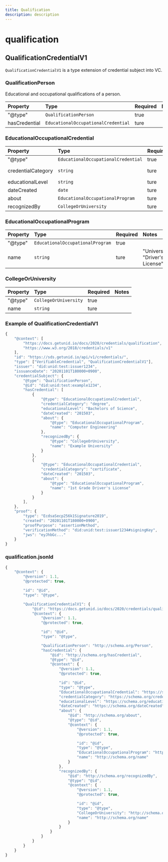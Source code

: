 ```yaml
---
title: Qualification
description: description
---
```


# qualification

## QualificationCredentialV1

`QualificationCredentialV1` is a type extension of credential subject into VC.

### QualificationPerson

Educational and occupational qualifications of a person.

| Property | Type | Required | Notes |
| :--- | :--- | :--- | :--- |
| "@type" | `QualificationPerson` | true |  |
| hasCredential | `EducationalOccupationalCredential` | ture |  |

### EducationalOccupationalCredential

| Property | Type | Required | Notes |
| :--- | :--- | :--- | :--- |
| "@type" | `EducationalOccupationalCredential` | true |  |
| credentialCategory | `string` | ture | "degree", "certificate" |
| educationalLevel | `string` | ture |  |
| dateCreated | `date` | ture |  |
| about | `EducationalOccupationalProgram` | ture |  |
| recognizedBy | `CollegeOrUniversity` | ture |  |

### EducationalOccupationalProgram

| Property | Type | Required | Notes |
| :--- | :--- | :--- | :--- |
| "@type" | `EducationalOccupationalProgram` | true |  |
| name | `string` | ture | "University", "Driver's License" |

### CollegeOrUniversity

| Property | Type | Required | Notes |
| :--- | :--- | :--- | :--- |
| "@type" | `CollegeOrUniversity` | true |  |
| name | `string` | ture |  |

### Example of QualificationCredentialV1

```javascript
{
    "@context": [
        "https://docs.getunid.io/docs/2020/credentials/qualification",
        "https://www.w3.org/2018/credentials/v1"
    ],
    "id": "https://sds.getunid.io/api/v1/credentials/",
    "type": ["VerifiableCredential", "QualificationCredentialV1"],
    "issuer": "did:unid:test:issuer1234",
    "issuanceDate": "20201101T180000+0900",
    "credentialSubject": {
        "@type": "QualificationPerson",
        "@id": "did:unid:test:example1234",
        "hasCredential": [
            {
                "@type": "EducationalOccupationalCredential",
                "credentialCategory": "degree",
                "educationalLevel": "Bachelors of Science",
                "dateCreated": "201503",
                "about": {
                    "@type": "EducationalOccupationalProgram",
                    "name": "Computer Engineering"
                },
                "recognizedBy": {
                    "@type": "CollegeOrUniversity",
                    "name": "Example University"
                }
            },
            {
                "@type": "EducationalOccupationalCredential",
                "credentialCategory": "certificate",
                "dateCreated": "201503",
                "about": {
                    "@type": "EducationalOccupationalProgram",
                    "name": "1st Grade Driver's License"
                }
            }
        ],
    },
    "proof": {
        "type": "EcdsaSecp256k1Signature2019",
        "created": "20201101T180000+0900",
        "proofPurpose": "assertionMethod",
        "verificationMethod": "did:unid:test:issuer1234#signingKey",
        "jws": "eyJhbGc..."
    }
}
```

### qualification.jsonld

```javascript
{
    "@context": {
        "@version": 1.1,
        "@protected": true,

        "id": "@id",
        "type": "@type",

        "QualificationCredentialV1": {
            "@id": "https://docs.getunid.io/docs/2020/credentials/qualification#QualificationCredentialV1",
            "@context": {
                "@version": 1.1,
                "@protected": true,

                "id": "@id",
                "type": "@type",

                "QualificationPerson": "http://schema.org/Person",
                "hasCredential": {
                    "@id": "http://schema.org/hasCredential",
                    "@type": "@id",
                    "@context": {
                        "@version": 1.1,
                        "@protected": true,

                        "id": "@id",
                        "type": "@type",
                        "EducationalOccupationalCredential": "https://schema.org/EducationalOccupationalCredential",
                        "credentialCategory": "https://schema.org/credentialCategory",
                        "educationalLevel": "https://schema.org/educationalLevel",
                        "dateCreated": "https://schema.org/dateCreated",
                        "about": {
                            "@id": "http://schema.org/about",
                            "@type": "@id",
                            "@context": {
                                "@version": 1.1,
                                "@protected": true,

                                "id": "@id",
                                "type": "@type",
                                "EducationalOccupationalProgram": "http://schema.org/EducationalOccupationalProgram",
                                "name": "http://schema.org/name"
                            }
                        },
                        "recognizedBy": {
                            "@id": "http://schema.org/recognizedBy",
                            "@type": "@id",
                            "@context": {
                                "@version": 1.1,
                                "@protected": true,

                                "id": "@id",
                                "type": "@type",
                                "CollegeOrUniversity": "http://schema.org/CollegeOrUniversity",
                                "name": "http://schema.org/name"
                            }
                        }
                    }
                }
            }
        }
    }
}
```

